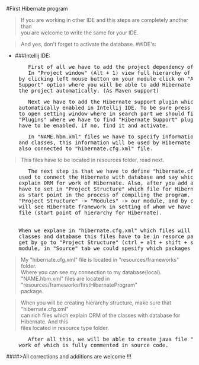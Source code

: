 #First Hibernate program
>If you are working in other IDE and this steps are completely another than  
you are welcome to write the same for your IDE. 

>And yes, don't forget to activate the database.
##IDE's:
* ###Intellij IDE:
<pre>
       First of all we have to add the project dependency of Hibernate.
       In "Project window" (Alt + 1) view full hierarchy of project and  
    by clicking left mouse button on your module click on "Add Framework  
    Support" option where you will be able to add Hibernate dependency of  
    the project automatically. (As Maven support)  
</pre>
<pre>
       Next we have to add the Hibernate support plugin which is  
    automatically enabled in Intellij IDE. To be sure press (ctrl + alt + s) 
    to open setting window where in search part we should find the  
    "Plugins" where we have to find "Hibernate Support" plugin which  
    have to be enabled, if no, find it and activate.
</pre>
<pre>
       In "NAME.hbm.xml" files we have to specify information about ORM between database  
    and classes, this information will be used by Hibernate later. And this files will be  
    also connected to "hibernate.cfg.xml" file.
</pre>
>This files have to be located in resources folder, read next.
<pre>
       The next step is that we have to define "hibernate.cfg.xml" file which will be  
    used to connect the Hibernate with database and say which files(NAME.hbm.xml) are  
    explain ORM for work of Hibernate. Also, after you add a "hibernate.cfg.xml" file we  
    have to set in "Project Structure" which file for Hibernate framework will be named  
    as start point in the process of compiling the program. As sad before we have to go to  
    "Project Structure" -> "Modules" -> our module, and by clicking on dropdown list you  
    will see Hibernate framework in setting of whom we have to set path to "hibernate.cfg.xml"  
    file (start point of hierarchy for Hibernate).
    
    
    When we explane in "hibernate.cfg.xml" which files will explaine ORM between  
    classes and database this files have to be in resorce package which we could  
    get by go to "Project Structure" (ctrl + alt + shift + s) -> "Modules" -> our  
    module, in "Source" tab we could spesify which packages will be called as "Resources".  
</pre>
>My "hibernate.cfg.xml" file is located in "resources/frameworks" folder.  
Where you can see my connection to my database(local).
"NAME.hbm.xml" files are located in "resources/frameworks/firstHibernateProgram"  
package.

>When you will be creating hierarchy structure, make sure that "hibernate.cfg.xml"  
can rich files which explain ORM of the classes with database for Hibernate. And this  
files located in resource type folder.

<pre>
       After all this, we will be able to create java file "firstHibernateProgram.java"  
    work of which is fully commented in source code.
</pre>
####>All corrections and additions are welcome !!!